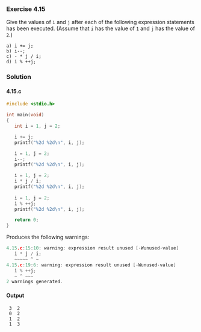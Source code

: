 ### Exercise 4.15
Give the values of `i` and `j` after each of the following expression statements has been executed. (Assume that `i` has the value of `1` and `j` has the value of `2`.)
```
a) i += j;
b) i--;
c) - * j / i;
d) i % ++j;
```
### Solution
#### 4.15.c
```c
#include <stdio.h>

int main(void)
{
   int i = 1, j = 2;

   i += j;
   printf("%2d %2d\n", i, j);

   i = 1, j = 2;
   i--;
   printf("%2d %2d\n", i, j);

   i = 1, j = 2;
   i * j / i;
   printf("%2d %2d\n", i, j);
   
   i = 1, j = 2;
   i % ++j;
   printf("%2d %2d\n", i, j);

   return 0;
}
```
Produces the following warnings:
```c
4.15.c:15:10: warning: expression result unused [-Wunused-value]
   i * j / i;
   ~~~~~ ^ ~
4.15.c:19:6: warning: expression result unused [-Wunused-value]
   i % ++j;
   ~ ^ ~~~
2 warnings generated.
```
#### Output
```
 3  2
 0  2
 1  2
 1  3
```
